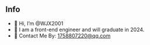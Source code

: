 ## Info
- 👋 Hi, I’m @WJX2001
- 👀 I am a front-end engineer and will graduate in 2024.
- 📧 Contact Me By: 1758807220@qq.com
